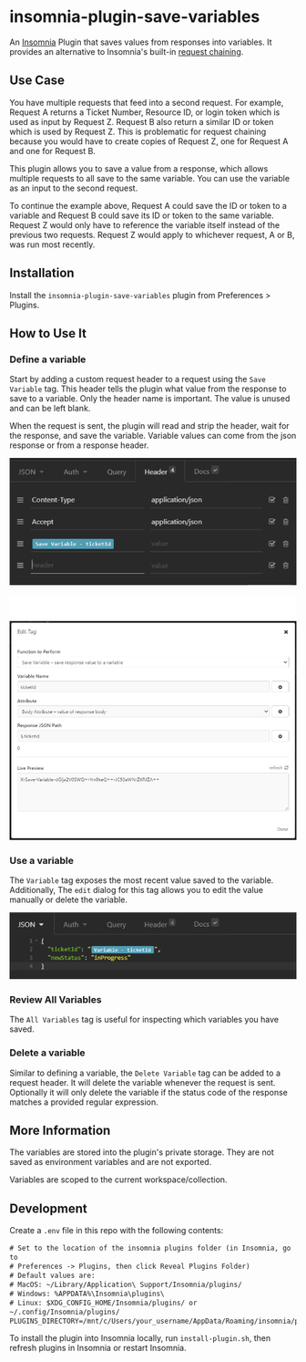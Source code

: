 # insomnia-plugin-save-variables

An [Insomnia](https://insomnia.rest) Plugin that saves values from responses into variables.
It provides an alternative to Insomnia's built-in [request chaining](https://support.insomnia.rest/article/175-chaining-requests).

## Use Case

You have multiple requests that feed into a second request. For example, Request A 
returns a Ticket Number, Resource ID, or login token which is used as input by Request Z.
Request B also return a similar ID or token which is used by Request Z. This is 
problematic for request chaining because you would have to create copies
of Request Z, one for Request A and one for Request B.

This plugin allows you to save a value from a response, which allows
multiple requests to all save to the same variable. You can use the 
variable as an input to the second request.

To continue the example above, Request A could save the ID or token to a variable
and Request B could save its ID or token to the same variable. Request Z
would only have to reference the variable itself instead of the previous
two requests. Request Z would apply to whichever request, A or B, was
run most recently.

## Installation

Install the `insomnia-plugin-save-variables` plugin from Preferences > Plugins.

## How to Use It

### Define a variable
Start by adding a custom request header to a request using the `Save Variable`
tag. This header tells the plugin what value from the response to save
to a variable. Only the header name is important. The value is unused 
and can be left blank.

When the request is sent, the plugin will read and strip the header, wait
for the response, and save the variable. Variable values can come from 
the json response or from a response header.

![Header Example](/images/header-example.png)

![Header Example](/images/header-example-2.png)

### Use a variable
The `Variable` tag exposes the most recent value saved to the variable. Additionally, The `edit` dialog for this tag allows you to edit the value manually or delete the variable.

![Variable Example](/images/variable-example.png)

### Review All Variables
The `All Variables` tag is useful for inspecting which variables you have saved.

### Delete a variable
Similar to defining a variable, the `Delete Variable` tag can be added to a request
header. It will delete the variable whenever the request is sent. Optionally it will
only delete the variable if the status code of the response matches a provided
regular expression.

## More Information
The variables are stored into the plugin's private storage. They are not saved as 
environment variables and are not exported.

Variables are scoped to the current workspace/collection.

## Development

Create a `.env` file in this repo with the following contents:
```
# Set to the location of the insomnia plugins folder (in Insomnia, go to
# Preferences -> Plugins, then click Reveal Plugins Folder)
# Default values are:
# MacOS: ~/Library/Application\ Support/Insomnia/plugins/
# Windows: %APPDATA%\Insomnia\plugins\
# Linux: $XDG_CONFIG_HOME/Insomnia/plugins/ or ~/.config/Insomnia/plugins/
PLUGINS_DIRECTORY=/mnt/c/Users/your_username/AppData/Roaming/insomnia/plugins
```

To install the plugin into Insomnia locally, run `install-plugin.sh`, then
refresh plugins in Insomnia or restart Insomnia.
